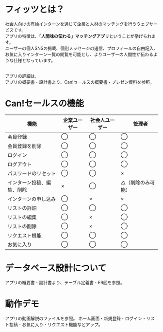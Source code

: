 # フィッツとは？
社会人向けの有給インターンを通じて企業と人材のマッチングを行うウェブサービスです。<br>
アプリの特徴は、**「人間味の伝わる」マッチングアプリ**ということが挙げられます。<br>
ユーザーの個人SNSの掲載、個別メッセージの送信、プロフィールの自由記入、お気に入りインターン一覧の閲覧を可能とし、よりユーザーの人間性が伝わるような仕様となっています。<br>
<br>

アプリの詳細は、<br>
アプリの概要書・設計書より、Can!セールスの概要書・プレゼン資料を参照。

# Can!セールスの機能
|  機能  |  企業ユーザー  |  社会人ユーザー  |　管理者  |
| ---- | ---- | ---- | ---- |
|  会員登録  |  ◯  |  ◯  |  ◯  |
|  会員登録を削除  |  ◯  |  ◯  |  ◯  |
|  ログイン  |  ◯  |  ◯  |  ◯  |
|  ログアウト  |  ◯  |  ◯  |  ◯  |
|  パスワードのリセット  |  ◯  |  ◯  |  ×  |
|  インターン投稿、編集、削除  |  × |  ◯  |  △（削除のみ可能）  |
|  インターンの申し込み  |  ◯  |  ×  |  ×  |
|  リストの詳細  |  ◯  |  ◯  |  ◯  |
|  リストの編集  |  ◯  |  ×  |  ◯  |
|  リストの削除  |  ◯  |  ×  |  ◯  |
|  リクエスト機能  |  ◯  |  ◯  |  ◯  |
|  お気に入り  |  ◯  |  ◯  |  ◯  |

# データベース設計について
アプリの概要書・設計書より、テーブル定義書・ER図を参照。

# 動作デモ
アプリの動画解説のファイルを参照。
ホーム画面・新規登録・ログイン・リスト投稿・お気に入り・リクエスト機能などアップ。

